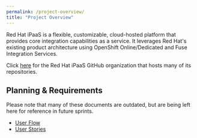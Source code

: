 ```yaml
---
permalink: /project-overview/
title: "Project Overview"
---
```


Red Hat iPaaS is a flexible, customizable, cloud-hosted platform that provides core integration capabilities as a service. It leverages Red Hat's existing product architecture using OpenShift Online/Dedicated and Fuse Integration Services.

Click [here](https://github.com/redhat-ipaas) for the Red Hat iPaaS GitHub organization that hosts
many of its repositories.


## Planning & Requirements
Please note that many of these documents are outdated, but are being left here for reference in future sprints.

- [User Flow](https://drive.google.com/a/redhat.com/file/d/0B5uwxxDGbUVzNTl4aFQ4NVNnWlE/view)
- [User Stories](https://docs.google.com/document/d/1xbo03w0xKftncM6iwcp8YA7qXEWM6YdppFOmRrYzuZ0/edit#)

